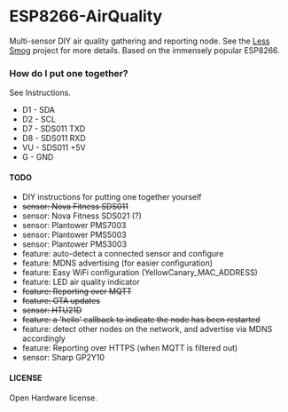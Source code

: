 # ESP8266-AirQuality

Multi-sensor DIY air quality gathering and reporting node. See the [Less Smog](http://less-smog.org) project for more
details. Based on the immensely popular ESP8266.

### How do I put one together?

See Instructions.

* D1 - SDA
* D2 - SCL
* D7 - SDS011 TXD
* D8 - SDS011 RXD
* VU - SDS011 +5V
* G  - GND

#### TODO

* DIY instructions for putting one together yourself
* ~~sensor: Nova Fitness SDS011~~
* sensor: Nova Fitness SDS021 (?)
* sensor: Plantower PMS7003
* sensor: Plantower PMS5003
* sensor: Plantower PMS3003
* feature: auto-detect a connected sensor and configure
* feature: MDNS advertising (for easier configuration)
* feature: Easy WiFi configuration (YellowCanary_MAC_ADDRESS)
* feature: LED air quality indicator
* ~~feature: Reporting over MQTT~~
* ~~feature: OTA updates~~
* ~~sensor: HTU21D~~
* ~~feature: a 'hello' callback to indicate the node has been restarted~~
* feature: detect other nodes on the network, and advertise via MDNS accordingly
* feature: Reporting over HTTPS (when MQTT is filtered out)
* sensor: Sharp GP2Y10

#### LICENSE

Open Hardware license.
